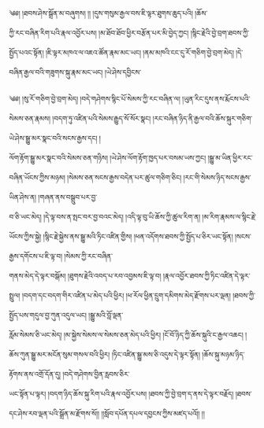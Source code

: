 ﻿  
༄༅། །ཐབས་ཤེས་སྒྲོན་མ་བཞུགས། །། །དུས་གསུམ་རྒྱལ་བས་ཇི་ལྟར་ཐུགས་ཆུད་པའི། །ཆོས་  
ཀྱི་རང་བཞིན་རིག་པའི་རྣལ་འབྱོར་པས། །མ་ཐོབ་ཐོབ་ཕྱིར་བརྩོན་པར་མི་བྱེད་ཀྱང། །སྙིང་རྗེའི་བྱེ་བྲག་ཐབས་ཀྱི་སྤྱོད་པའང་སྟོན། །ཇི་ལྟར་མཁའ་ལ་འཇའ་ཚོན་རྣམ་མང་ཡང། །ནམ་མཁའི་ངང་དུ་རོ་གཅིག་བྱེ་བྲག་མེད། །དེ་བཞིན་རྒྱལ་བའི་གཟུགས་སྐུ་རྣམ་མང་ཡང། །ཡེ་ཤེས་དབྱིངས་  
  
༄༅། །སུ་རོ་གཅིག་བྱེ་བྲག་མེད། །བདེ་གཤེགས་སྙིང་པོ་སེམས་ཀྱི་རང་བཞིན་ལ། །ཡུན་རིང་དུས་ནས་རྨོངས་པའི་སེམས་ཅན་རྣམས། །བདག་ཏུ་འཛིན་པའི་སེམས་རྒྱུད་སོ་སོར་སྣང། །རང་བཞིན་ཉིད་ནི་རྒྱལ་བའི་ཆོས་སྐུར་གཅིག་ཡེ་ཤེས་སྒྱུ་མར་སྣང་བའི་སངས་རྒྱས་དང། །  
ལོག་རྟོག་སྒྱུ་མར་སྣང་བའི་སེམས་ཅན་གཉིས། །ཡེ་ཤེས་ལོག་རྟོག་ཁྱད་པར་བསམ་ཡས་ཀྱང། །སྒྱུ་མ་ཡིན་ཕྱིར་རང་བཞིན་ཡོངས་ཀྱིས་མཉམ། །སེམས་ཅན་སངས་རྒྱས་བདེན་པར་ཚུལ་གཅིག་ཅིང། །རང་གི་སེམས་ཉིད་སངས་རྒྱས་ཡིན་ཤེས་ན། །གཞན་ནས་བསྒྲུབ་པར་བྱ་  
བ་ཅི་ཡང་མེད། །དེ་ལྟ་བས་ན་སྤང་བར་བྱ་བའང་མེད། །འདི་ལྟ་བུ་ཡི་ཆོས་ཀྱི་ཚུལ་རིག་ན། །མ་རིག་རྣམས་ལ་སྙིང་རྗེ་ཡོངས་ཀྱིས་སྐྱེ། །སྙིང་རྗེ་སྐྱེས་ནས་སྒྱུ་མའི་ཏིང་འཛིན་གྱིས། །ཕན་འདོགས་ཐབས་ཀྱི་སྤྱོད་པ་ཅིར་ཡང་སྟོན། །སངས་རྒྱས་དགོངས་པ་ཇི་ལྟ་བ། །སེམས་ཀྱི་རང་བཞིན་  
གནས་མེད་དེ་ལྟར་བསྒོམ། །ཐུགས་རྗེའི་འབད་པ་རབ་འབྱམས་ཇི་ལྟ་བ། །རྣལ་འབྱོར་ཐབས་ཀྱི་ཏིང་འཛིན་དེ་ལྟར་སྤྲུལ། །བདག་དང་བདག་གིར་འཛིན་པ་མེད་པའི་ཕྱིར། །ཕ་རོལ་ཕྱིན་དྲུག་དམིགས་མེད་རྫོགས་པར་ལྡན། །ཐབས་ཀྱི་སྤྱོད་པས་གདུལ་བྱ་ཀུན་འདུལ་ཡང། །སྒྱུ་མའི་བློ་ལྡན་  
རློམ་སེམས་ཅི་ཡང་མེད། །མ་སྐྱེས་སེམས་ལ་སེམས་ཅན་མེད་པའི་ཕྱིར། །ངོ་བོ་ཉིད་ཀྱི་ཆོས་སྐུའི་ང་རྒྱལ་འཆང། །ཆོས་ཀུན་སྒྱུ་མར་མངོན་སུམ་གསལ་བའི་ཕྱིར། །ཏིང་འཛིན་སྒྱུ་མས་ཅི་འདུས་དེ་ལྟར་སྟོན། །ཆོས་སྐུ་མཉམ་ཉིད་རྟོགས་ནས་འགྲོ་དོན་དུ། །བདེ་གཤེགས་བྱིན་རླབས་ཅིར་  
ཡང་སྟོན་པ་ལྟར། །བདག་ཉིད་ཆོས་སྐུ་རིག་པའི་རྣལ་འབྱོར་པས། །ཐབས་ཀྱི་བྱེ་བྲག་ད་ནས་དེ་ལྟར་བརྗོད། །ཐབས་དང་ཤེས་རབ་ལྡན་པའི་སྒྲོན་མ་རྫོགས་སོ།། །།སློབ་དཔོན་དཔལ་དབྱངས་ཀྱིས་མཛད་པའོ།། །།  
  
  
